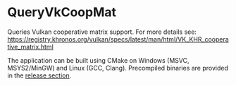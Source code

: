 # QueryVkCoopMat

Queries Vulkan cooperative matrix support.
For more details see: https://registry.khronos.org/vulkan/specs/latest/man/html/VK_KHR_cooperative_matrix.html

The application can be built using CMake on Windows (MSVC, MSYS2/MinGW) and Linux (GCC, Clang).
Precompiled binaries are provided in the [release section](https://github.com/chrismile/QueryVkCoopMat/releases).
